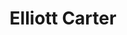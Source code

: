 ---
title: Elliott Carter
picture: elliottCarter.jpg
viewer_title: Elliott Carter
thumbnail: elliottCarter_t.jpg
alt: Elliott Carter
medium: Pencil
width: 9.5"
height: 12.4"
---